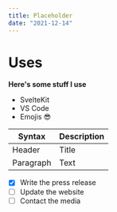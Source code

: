 ```yaml
---
title: Placeholder
date: "2021-12-14"
---
```



# Uses

**Here's some stuff I use**

- SvelteKit
- VS Code
- Emojis 😎

| Syntax | Description |
| ----------- | ----------- |
| Header | Title |
| Paragraph | Text |

- [x] Write the press release
- [ ] Update the website
- [ ] Contact the media